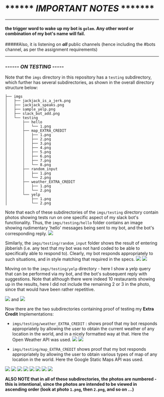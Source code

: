 # ****** ***IMPORTANT NOTES*** *******
***


#### the trigger word to wake up my bot is `golem`. Any other word or combination of my bot's name will fail. 


#####Also, it is listening on ***all*** public channels (hence including the #bots channel, as per the assignment requirements)

***

### ------ ***ON TESTING*** -----

Note that the `imgs` directory in this repository has a `testing` subdirectory, which further has several subdirectories, as shown in the overall directory structure below:

```
├── imgs
│   ├── jackjack_is_a_jerk.png
│   ├── jackjack_speaks.png
│   ├── sample_yelp.png
│   ├── slack_bot_add.png
│   └── testing
│       ├── hello
│       │   └── 1.png
│       ├── map_EXTRA_CREDIT
│       │   ├── 1.png
│       │   ├── 2.png
│       │   ├── 3.png
│       │   ├── 4.png
│       │   ├── 5.png
│       │   ├── 6.png
│       │   ├── 7.png
│       │   └── 8.png
│       ├── random_input
│       │   ├── 1.png
│       │   └── 2.png
│       ├── weather_EXTRA_CREDIT
│       │   ├── 1.png
│       │   └── 2.png
│       └── yelp
│           ├── 1.png
│           └── 2.png

```

Note that each of these subdirectories of the `imgs/testing` directory contain photos showing tests run on one specific aspect of my slack bot's functionality. Thus, the `imgs/testing/hello` folder contains an image showing rudimentary 'hello' messages being sent to my bot, and the bot's corresponding reply. 
![](imgs/testing/hello/1.png)

Similarly, the `imgs/testing/random_input` folder shows the result of entering jibberish (i.e. any text that my bot was not hard coded to be able to specifically able to respond to). Clearly, my bot responds appropriately to such situations, and in style matching that required in the specs. 
![](imgs/testing/random_input/1.png)
![](imgs/testing/random_input/2.png)

Moving on to the `imgs/testing/yelp` directory - here I show a yelp query that can be performed via my bot, and the bot's subsequent reply with suggestions. Note that although there were indeed 10 restaurants showing up in the results, here I did not include the remaining 2 or 3 in the photo, since that would have been rather repetitive. 

![](imgs/testing/yelp/1.png)
and 
![](imgs/testing/yelp/2.png)

Now there are the two subdirectories containing proof of testing my **Extra Credit** Implementations: 

- `imgs/testing/weather_EXTRA_CREDIT` : shows proof that my bot responds appropriately by allowing the user to obtain the current weather of any location in the world, and in a nicely formatted way at that. Here the Open Weather API was used. 
![](imgs/testing/weather_EXTRA_CREDIT/1.png)
![](imgs/testing/weather_EXTRA_CREDIT/2.png)

- `imgs/testing/map_EXTRA_CREDIT` shows proof that my bot responds appropriately by allowing the user to obtain various types of map of any location in the world. Here the Google Static Maps API was used. 


![](imgs/testing/map_EXTRA_CREDIT/1.png)
![](imgs/testing/map_EXTRA_CREDIT/2.png)
![](imgs/testing/map_EXTRA_CREDIT/3.png)
![](imgs/testing/map_EXTRA_CREDIT/4.png)
![](imgs/testing/map_EXTRA_CREDIT/5.png)
![](imgs/testing/map_EXTRA_CREDIT/6.png)
![](imgs/testing/map_EXTRA_CREDIT/7.png)
![](imgs/testing/map_EXTRA_CREDIT/8.png)

**ALSO NOTE that in all of these subdirectories, the photos are numbered - this is intentional, since the photos are intended to be viewed in ascending order (look at photo `1.png`, then `2.png`, and so on ...)**